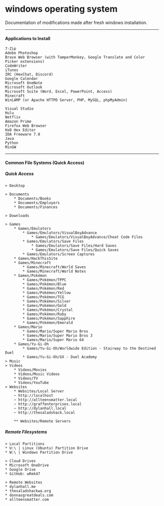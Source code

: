 # windows operating system
Documentation of modifications made after fresh windows installation.

***

<h4>Applications to Install</h4>

	7-Zip
	Adobe Photoshop
	Brave Web Browser (with TamperMonkey, Google Translate and Color Picker extensions)
	CodeWriter
	iTunes
	IRC (HexChat, Discord)
	Google Calendar
	Microsoft OneNote
	Microsoft Outlook
	Microsoft Suite (Word, Excel, PowerPoint, Access)
	Minecraft
	WinLAMP (or Apache HTTPD Server, PHP, MySQL, phpMyAdmin)
	
	Visual Studio
	Hulu
	Netflix
	Amazon Prime
	Firefox Web Browser
	HxD Hex Editor
	IDA Freeware 7.0
	Java
	Python
	MinGW

***

<h4>Common File Systems (Quick Access)</h4>

<h5>Quick Access</h5>

	> Desktop
	
	> Documents
		* Documents/Books
		* Documents/Employers
		* Documents/Finances
	
	> Downloads
	
	> Games
		* Games/Emulators
			* Games/Emulators/VisualBoyAdvance
				* Games/Emulators/VisualBoyAdvance/Cheat Code Files
			* Games/Emulators/Save Files
				* Games/Emulators/Save Files/Hard Saves
				* Games/Emulators/Save Files/Quick Saves
			* Games/Emulators/Screen Captures
		* Games/HackThisSite
		* Games/Minecraft
			* Games/Minecraft/World Saves
			* Games/Minecraft/World Notes
		* Games/Pokémon
			* Games/Pokémon/TPPC
			* Games/Pokémon/Blue
			* Games/Pokémon/Red
			* Games/Pokémon/Yellow
			* Games/Pokémon/TCG
			* Games/Pokémon/Silver
			* Games/Pokémon/Gold
			* Games/Pokémon/Crystal
			* Games/Pokémon/Ruby
			* Games/Pokémon/Sapphire
			* Games/Pokémon/Emerald
		* Games/Mario
			* Games/Mario/Super Mario Bros
			* Games/Mario/Super Mario Bros 3
			* Games/Mario/Super Mario 64
		* Games/Yu-Gi-Oh
			* Games/Yu-Gi-Oh/Worldwide Edition - Stairway to the Destined Duel
			* Games/Yu-Gi-Oh/GX - Duel Academy
	> Music
	> Videos
		* Videos/Movies
		* Videos/Music Videos
		* Videos/TV
		* Videos/YouTube
	> Websites
		* Websites/Local Server
	 	~ http://localhost
		~ http://allteensmatter.local
		~ http://graffenterprises.local
		~ http://dylanhall.local
		~ http://thesaladshack.local
		
		** Websites/Remote Servers

<h5>Remote Filesystems</h5>
	
	> Local Partitions
	* U:\ | Linux (Ubuntu) Partition Drive
	* W:\ | Windows Partition Drive
	
	> Cloud Drives
	* Microsoft OneDrive
	* Google Drive
	* GitHub: wRek47
	
	> Remote Websites
	* dylanhall.me
	* thesaladshackwa.org
	* donnasgreatdeals.com
	* allteensmatter.com
